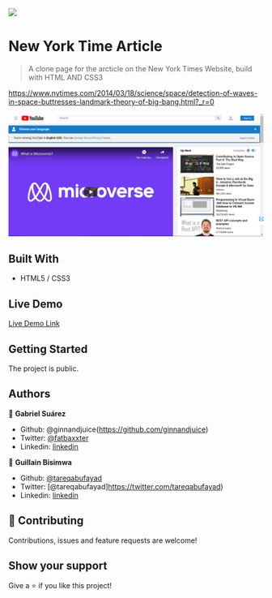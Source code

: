 ![](https://img.shields.io/badge/Microverse-blueviolet)

# New York Time Article

> A clone page for the arcticle on the New York Times Website, build with HTML AND CSS3 

https://www.nytimes.com/2014/03/18/science/space/detection-of-waves-in-space-buttresses-landmark-theory-of-big-bang.html?_r=0

![Alt text](https://github.com/GabrielJSuarez/YoutubeVideoPage/blob/master/screenshot.png?raw=true "Screenshot")

## Built With

- HTML5 / CSS3

## Live Demo

[Live Demo Link](https://gabrieljsuarez.github.io/YoutubeVideoPage/)


## Getting Started

The project is public.

## Authors

👤 **Gabriel Suárez**

- Github: @ginnandjuice(https://github.com/ginnandjuice)
- Twitter: [@fatbaxxter](https://twitter.com/fatbaxxter)
- Linkedin: [linkedin](https://www.linkedin.com/in/gabriel-su%C3%A1rez-torres-85125a1ab/)

👤 **Guillain Bisimwa**

- Github: [@tareqabufayad](https://github.com/tareqabufayad)
- Twitter: [@tareqabufayad]https://twitter.com/tareqabufayad)
- Linkedin: [linkedin](https://www.linkedin.com/in/tariq-ij-abufayad/
)

## 🤝 Contributing

Contributions, issues and feature requests are welcome!

## Show your support

Give a ⭐️ if you like this project!

